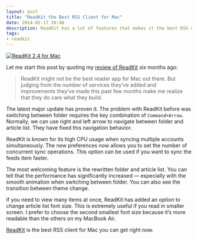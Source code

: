 ```yaml
---
layout: post
title: "ReadKit the Best RSS Client for Mac"
date: 2014-02-17 20:48
description: ReadKit has a lot of features that makes it the best RSS client ever made for Mac.
tags:
- readkit
---
```


[ ![ReadKit 2.4 for Mac][img] ](http://images.sayzlim.net/2014/02/readkit_24.jpg "ReadKit 2.4 for Mac")

[img]: http://images.sayzlim.net/2014/02/readkit_24.jpg "ReadKit 2.4 for Mac"

Let me start this post by quoting my [review of ReadKit](http://sayzlim.net/love-readkit "Now You&#39;re Going to Love ReadKit - Sayz Lim") six months ago:

> ReadKit might not be the best reader app for Mac out there. But judging from the number of services they’ve added and improvements they’ve made this past few months make me realize that they do care what they build.

The latest major update has proven it.  The problem with ReadKit before was switching between folder requires the key combination of `Command+Arrow`. Normally, we can use right and left arrow to navigate between folder and article list. They have fixed this navigation behavior.

ReadKit is known for its high CPU usage when syncing multiple accounts simultaneously. The new preferences now allows you to set the number of concurrent sync operations. This option can be used if you want to sync the feeds item faster.

The most welcoming feature is the rewritten folder and article list. You can tell that the performance has significantly increased — especially with the smooth animation when switching between folder. You can also see the transition between theme change.

If you need to view many items at once, ReadKit has added an option to change article list font size. This is extremely useful if you read in smaller screen. I prefer to choose the second smallest font size because it’s more readable than the others on my MacBook Air.

[ReadKit](https://itunes.apple.com/us/app/readkit/id588726889?mt=12&uo=4&at=11ld6n&ct=readkit "ReadKit") is the best RSS client for Mac you can get right now.
